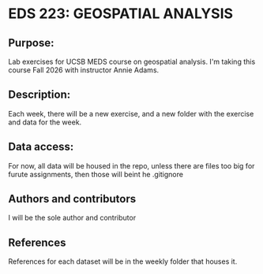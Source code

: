 # EDS 223: GEOSPATIAL ANALYSIS

## Purpose: 

Lab exercises for UCSB MEDS course on geospatial analysis. I'm taking this course Fall 2026 with instructor Annie Adams. 

## Description:

Each week, there will be a new exercise, and a new folder with the exercise and data for the week. 

## Data access:

For now, all data will be housed in the repo, unless there are files too big for furute assignments, then those will beint he .gitignore

## Authors and contributors

I will be the sole author and contributor

## References

References for each dataset will be in the weekly folder that houses it. 
